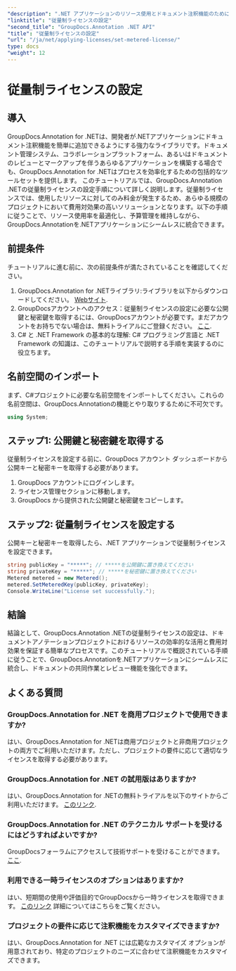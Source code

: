 ```yaml
---
"description": ".NET アプリケーションのリソース使用とドキュメント注釈機能のために GroupDocs.Annotation .NET の従量制ライセンスを設定する方法を学習します。"
"linktitle": "従量制ライセンスの設定"
"second_title": "GroupDocs.Annotation .NET API"
"title": "従量制ライセンスの設定"
"url": "/ja/net/applying-licenses/set-metered-license/"
type: docs
"weight": 12
---
```


# 従量制ライセンスの設定

## 導入
GroupDocs.Annotation for .NETは、開発者が.NETアプリケーションにドキュメント注釈機能を簡単に追加できるようにする強力なライブラリです。ドキュメント管理システム、コラボレーションプラットフォーム、あるいはドキュメントのレビューとマークアップを伴うあらゆるアプリケーションを構築する場合でも、GroupDocs.Annotation for .NETはプロセスを効率化するための包括的なツールセットを提供します。
このチュートリアルでは、GroupDocs.Annotation .NETの従量制ライセンスの設定手順について詳しく説明します。従量制ライセンスでは、使用したリソースに対してのみ料金が発生するため、あらゆる規模のプロジェクトにおいて費用対効果の高いソリューションとなります。以下の手順に従うことで、リソース使用率を最適化し、予算管理を維持しながら、GroupDocs.Annotationを.NETアプリケーションにシームレスに統合できます。
## 前提条件
チュートリアルに進む前に、次の前提条件が満たされていることを確認してください。
1. GroupDocs.Annotation for .NETライブラリ:ライブラリを以下からダウンロードしてください。 [Webサイト](https://releases。groupdocs.com/annotation/net/).
2. GroupDocsアカウントへのアクセス：従量制ライセンスの設定に必要な公開鍵と秘密鍵を取得するには、GroupDocsアカウントが必要です。まだアカウントをお持ちでない場合は、無料トライアルにご登録ください。 [ここ](https://releases。groupdocs.com/).
3. C# と .NET Framework の基本的な理解: C# プログラミング言語と .NET Framework の知識は、このチュートリアルで説明する手順を実装するのに役立ちます。

## 名前空間のインポート
まず、C#プロジェクトに必要な名前空間をインポートしてください。これらの名前空間は、GroupDocs.Annotationの機能とやり取りするために不可欠です。
```csharp
using System;
```
## ステップ1: 公開鍵と秘密鍵を取得する
従量制ライセンスを設定する前に、GroupDocs アカウント ダッシュボードから公開キーと秘密キーを取得する必要があります。
1. GroupDocs アカウントにログインします。
2. ライセンス管理セクションに移動します。
3. GroupDocs から提供された公開鍵と秘密鍵をコピーします。
## ステップ2: 従量制ライセンスを設定する
公開キーと秘密キーを取得したら、.NET アプリケーションで従量制ライセンスを設定できます。
```csharp
string publicKey = "*****"; // *****を公開鍵に置き換えてください
string privateKey = "*****"; // *****を秘密鍵に置き換えてください
Metered metered = new Metered();
metered.SetMeteredKey(publicKey, privateKey);
Console.WriteLine("License set successfully.");
```

## 結論
結論として、GroupDocs.Annotation .NETの従量制ライセンスの設定は、ドキュメントアノテーションプロジェクトにおけるリソースの効率的な活用と費用対効果を保証する簡単なプロセスです。このチュートリアルで概説されている手順に従うことで、GroupDocs.Annotationを.NETアプリケーションにシームレスに統合し、ドキュメントの共同作業とレビュー機能を強化できます。
## よくある質問
### GroupDocs.Annotation for .NET を商用プロジェクトで使用できますか?
はい、GroupDocs.Annotation for .NETは商用プロジェクトと非商用プロジェクトの両方でご利用いただけます。ただし、プロジェクトの要件に応じて適切なライセンスを取得する必要があります。
### GroupDocs.Annotation for .NET の試用版はありますか?
はい、GroupDocs.Annotation for .NETの無料トライアルを以下のサイトからご利用いただけます。 [このリンク](https://releases。groupdocs.com/).
### GroupDocs.Annotation for .NET のテクニカル サポートを受けるにはどうすればよいですか?
GroupDocsフォーラムにアクセスして技術サポートを受けることができます。 [ここ](https://forum。groupdocs.com/c/annotation/10).
### 利用できる一時ライセンスのオプションはありますか?
はい、短期間の使用や評価目的でGroupDocsから一時ライセンスを取得できます。 [このリンク](https://purchase.groupdocs.com/temporary-license/) 詳細についてはこちらをご覧ください。
### プロジェクトの要件に応じて注釈機能をカスタマイズできますか?
はい、GroupDocs.Annotation for .NET には広範なカスタマイズ オプションが用意されており、特定のプロジェクトのニーズに合わせて注釈機能をカスタマイズできます。
